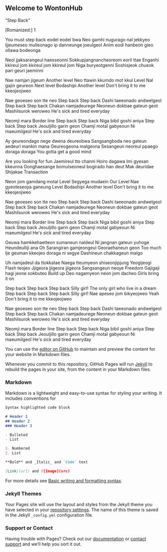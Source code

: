 ## Welcome to WontonHub

"Step Back"

[Romanized:] 1

You must step back eodel eodel bwa
Neo gamhi nugurago nal jekkyeo
Ijjeumeseo mulleonago ip danneunge joeulgeol
Anim eodi hanbeon gieo ollawa bodeonga

Neol jjaksarangeul haesseonni
Sokkupjangnancheoreom eoril ttae
Enganhi kkireul jom kkireul jom kkireul jom
Niga buryeotgenni
Soshisjeok chueok pari geuri jaeminni

Nae namjan jigeum Another level
Neo ttawin kkumdo mot kkul Level
Nal gajin geureon Next level
Bodashipi Another level
Don't bring it to me kkeojeojweo

Nae geoeseo son tte neo
Step back Step back
Dashi taeeonado andwelgeol
Step back Step back
Chakan namjadeurege
Neoneun dokbae gateun geot
Mashilsurok weroweo
He's sick and tired everyday

Neomji mara Border line
Step back Step back
Niga bibil goshi aniya
Step back Step back
Jeouljillo garin geon
Chamji motal gabyeoun
Ni maeumilgeol
He's sick and tired everyday

Ay geureondago nege dwena deureobwa
Sangsangboda neo gateun aedeuri mankin mana
Geureogeona malgeona
Sesangeun neoreul ppaego doraga doraga
You gotta get a good mind

Are you looking for fun
Jaemireul tto channi
Hoiro dagawa
Imi gyesan kkeunna
Gonghaesange bomulseoneul bogirado han deut
Mak deuridae
Shijakae Transaction

Neon jom gamdang motal Level
Segyega mudaein Our Level
Nae gyeoteseoya ganeung Level
Bodashipi Another level
Don't bring it to me kkeojeojweo

Nae geoeseo son tte neo
Step back Step back
Dashi taeeonado andwelgeol
Step back Step back
Chakan namjadeurege
Neoneun dokbae gateun geot
Mashilsurok weroweo
He's sick and tired everyday

Neomji mara Border line
Step back Step back
Niga bibil goshi aniya
Step back Step back
Jeouljillo garin geon
Chamji motal gabyeoun
Ni maeumilgeol
He's sick and tired everyday

Geuwa hamkkehaetteon sumaneun naldeul
Ni jangnan gateun yuhoge
Heundeulliji ana Oh
Sarangiran gamjeongeul
Georaehaneun geon Too much
Ije geuman kkeojeo doraga ni segye
Dashineun chakkageun malgo

Uh namjadeul da ttokkatae
Naega tteumyeon shiseonjipjung
Yeogijeogi Flash teojeo
Jjigeora jjigeora jjigeora
Sangsangeun neoye Freedom
Gajigaji hagi jeone sokbuteo Build up
Deo nagamyeon neon jom dacheo
Girls bring it on

Step back Step back Step back
Silly girl!
The only girl who live in a dream
Step back Step back Step back
Silly girl!
Nae apeseo jom bikyeojweo Yeah
Don't bring it to me kkeojeojweo

Nae geoeseo son tte neo
Step back Step back
Dashi taeeonado andwelgeol
Step back Step back
Chakan namjadeurege
Neoneun dokbae gateun geot
Mashilsurok weroweo
He's sick and tired everyday

Neomji mara Border line
Step back Step back
Niga bibil goshi aniya
Step back Step back
Jeouljillo garin geon
Chamji motal gabyeoun
Ni maeumilgeol
He's sick and tired everyday












You can use the [editor on GitHub](https://github.com/WontonZhou/wontonhub.github.io/edit/gh-pages/index.md) to maintain and preview the content for your website in Markdown files.

Whenever you commit to this repository, GitHub Pages will run [Jekyll](https://jekyllrb.com/) to rebuild the pages in your site, from the content in your Markdown files.

### Markdown

Markdown is a lightweight and easy-to-use syntax for styling your writing. It includes conventions for

```markdown
Syntax highlighted code block

# Header 1
## Header 2
### Header 3

- Bulleted
- List

1. Numbered
2. List

**Bold** and _Italic_ and `Code` text

[Link](url) and ![Image](src)
```

For more details see [Basic writing and formatting syntax](https://docs.github.com/en/github/writing-on-github/getting-started-with-writing-and-formatting-on-github/basic-writing-and-formatting-syntax).

### Jekyll Themes

Your Pages site will use the layout and styles from the Jekyll theme you have selected in your [repository settings](https://github.com/WontonZhou/wontonhub.github.io/settings/pages). The name of this theme is saved in the Jekyll `_config.yml` configuration file.

### Support or Contact

Having trouble with Pages? Check out our [documentation](https://docs.github.com/categories/github-pages-basics/) or [contact support](https://support.github.com/contact) and we’ll help you sort it out.
